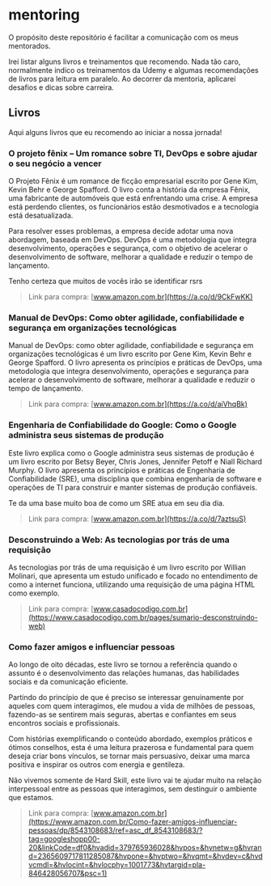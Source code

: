 # mentoring

O propósito deste repositório é facilitar a comunicação com os meus mentorados.

Irei listar alguns livros e treinamentos que recomendo. Nada tão caro, normalmente indico os treinamentos da Udemy e algumas recomendações de livros para leitura em paralelo.
Ao decorrer da mentoria, aplicarei desafios e dicas sobre carreira.


## Livros
Aqui alguns livros que eu recomendo ao iniciar a nossa jornada!

### O projeto fênix – Um romance sobre TI, DevOps e sobre ajudar o seu negócio a vencer

O Projeto Fênix é um romance de ficção empresarial escrito por Gene Kim, Kevin Behr e George Spafford. O livro conta a história da empresa Fênix, uma fabricante de automóveis que está enfrentando uma crise. A empresa está perdendo clientes, os funcionários estão desmotivados e a tecnologia está desatualizada.

Para resolver esses problemas, a empresa decide adotar uma nova abordagem, baseada em DevOps. DevOps é uma metodologia que integra desenvolvimento, operações e segurança, com o objetivo de acelerar o desenvolvimento de software, melhorar a qualidade e reduzir o tempo de lançamento.

Tenho certeza que muitos de vocês irão se identificar rsrs

> Link para compra: [www.amazon.com.br](https://a.co/d/9CkFwKK)

### Manual de DevOps: Como obter agilidade, confiabilidade e segurança em organizações tecnológicas

Manual de DevOps: como obter agilidade, confiabilidade e segurança em organizações tecnológicas é um livro escrito por Gene Kim, Kevin Behr e George Spafford. O livro apresenta os princípios e práticas de DevOps, uma metodologia que integra desenvolvimento, operações e segurança para acelerar o desenvolvimento de software, melhorar a qualidade e reduzir o tempo de lançamento.

>  Link para compra: [www.amazon.com.br](https://a.co/d/aiVhqBk)

### Engenharia de Confiabilidade do Google: Como o Google administra seus sistemas de produção

Este livro explica como o Google administra seus sistemas de produção é um livro escrito por Betsy Beyer, Chris Jones, Jennifer Petoff e Niall Richard Murphy. O livro apresenta os princípios e práticas de Engenharia de Confiabilidade (SRE), uma disciplina que combina engenharia de software e operações de TI para construir e manter sistemas de produção confiáveis.

Te da uma base muito boa de como um SRE atua em seu dia dia.

>  Link para compra: [www.amazon.com.br](https://a.co/d/7aztsuS)

### Desconstruindo a Web: As tecnologias por trás de uma requisição

As tecnologias por trás de uma requisição é um livro escrito por Willian Molinari, que apresenta um estudo unificado e focado no entendimento de como a internet funciona, utilizando uma requisição de uma página HTML como exemplo.

> Link para compra: [www.casadocodigo.com.br](https://www.casadocodigo.com.br/pages/sumario-desconstruindo-web)

### Como fazer amigos e influenciar pessoas

Ao longo de oito décadas, este livro se tornou a referência quando o assunto é o desenvolvimento das relações humanas, das habilidades sociais e da comunicação eficiente.

Partindo do princípio de que é preciso se interessar genuinamente por aqueles com quem interagimos, ele mudou a vida de milhões de pessoas, fazendo-as se sentirem mais seguras, abertas e confiantes em seus encontros sociais e profissionais.

Com histórias exemplificando o conteúdo abordado, exemplos práticos e ótimos conselhos, esta é uma leitura prazerosa e fundamental para quem deseja criar bons vínculos, se tornar mais persuasivo, deixar uma marca positiva e inspirar os outros com energia e gentileza.

Não vivemos somente de Hard Skill, este livro vai te ajudar muito na relação interpessoal entre as pessoas que interagimos, sem destinguir o ambiente que estamos.

> Link para compra: [www.amazon.com.br](https://www.amazon.com.br/Como-fazer-amigos-influenciar-pessoas/dp/8543108683/ref=asc_df_8543108683/?tag=googleshopp00-20&linkCode=df0&hvadid=379765936028&hvpos=&hvnetw=g&hvrand=2365609717811285087&hvpone=&hvptwo=&hvqmt=&hvdev=c&hvdvcmdl=&hvlocint=&hvlocphy=1001773&hvtargid=pla-846428056707&psc=1)
